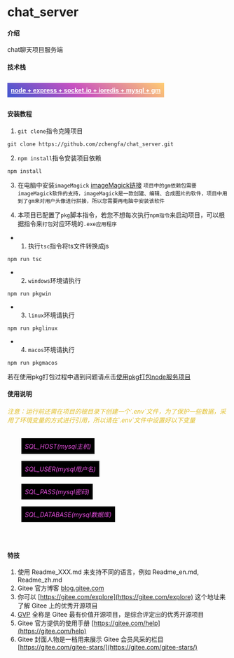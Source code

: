 # chat_server

#### 介绍
chat聊天项目服务端

#### 技术栈
<div>
   <span style="margin:.5rem 0;display:inline-block;padding:.5rem;background-color: #4158D0; background-image: linear-gradient(43deg, #4158D0 0%, #C850C0 46%, #FFCC70 100%); color:#fff;font-weight:bold;text-decoration: underline;">node + express + socket.io + ioredis + mysql + gm</span>
</div>

#### 安装教程
1. `git clone`指令克隆项目
```shell
git clone https://github.com/zchengfa/chat_server.git
```
2. `npm install`指令安装项目依赖
```shell
npm install
```
3. 在电脑中安装`imageMagick`
[imageMagick链接](https://imagemagick.org/script/download.php#windows)
`项目中的gm依赖包需要imageMagick软件的支持，imageMagick是一款创建、编辑、合成图片的软件，项目中用到了gm来对用户头像进行拼接，所以您需要再电脑中安装该软件`


4. 本项目已配置了`pkg`脚本指令，若您不想每次执行`npm指令`来启动项目，可以根据指令来`打包`对应环境的`.exe应用程序`
* 1. 执行`tsc`指令将ts文件转换成js
```shell
npm run tsc
```

* 2. `windows`环境请执行
```shell
npm run pkgwin
```
* 3. `linux`环境请执行
```shell
npm run pkglinux
```

* 4. `macos`环境请执行
```shell
npm run pkgmacos
```
若在使用pkg打包过程中遇到问题请点击[使用pkg打包node服务项目](https://note.youdao.com/s/Y6pyHc3H)

#### 使用说明
<h6 style="color:#e0be29;" >注意：运行前还需在项目的根目录下创建一个`.env`文件，为了保护一些数据，采用了环境变量的方式进行引用，所以请在`.env`文件中设置好以下变量 </ h6 >
<div style="padding: 2rem;display: flex;flex-direction: column;justify-content: center;align-items: flex-start;background-color: transparent;color: #e850e1">
    <span style="padding:.5rem;background-color: #000">SQL_HOST(mysql主机)</span>
    <span style="margin-top:1rem;padding:.5rem;background-color: #000">SQL_USER(mysql用户名)</span>
    <span style="margin-top:1rem;padding:.5rem;background-color: #000">SQL_PASS(mysql密码)</span>
    <span style="margin-top:1rem;padding:.5rem;background-color: #000">SQL_DATABASE(mysql数据库)</span>
</div>

#### 特技

1.  使用 Readme\_XXX.md 来支持不同的语言，例如 Readme\_en.md, Readme\_zh.md
2.  Gitee 官方博客 [blog.gitee.com](https://blog.gitee.com)
3.  你可以 [https://gitee.com/explore](https://gitee.com/explore) 这个地址来了解 Gitee 上的优秀开源项目
4.  [GVP](https://gitee.com/gvp) 全称是 Gitee 最有价值开源项目，是综合评定出的优秀开源项目
5.  Gitee 官方提供的使用手册 [https://gitee.com/help](https://gitee.com/help)
6.  Gitee 封面人物是一档用来展示 Gitee 会员风采的栏目 [https://gitee.com/gitee-stars/](https://gitee.com/gitee-stars/)
